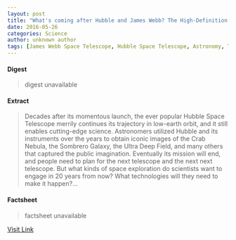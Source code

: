 ```yaml
---
layout: post
title: "What's coming after Hubble and James Webb? The High-Definition Space Telescope"
date: 2016-05-26
categories: Science
author: unknown author
tags: [James Webb Space Telescope, Hubble Space Telescope, Astronomy, Telescope, Exoplanet, Outer space, Physical sciences, Space science]
---
```



#### Digest
>digest unavailable

#### Extract
>Decades after its momentous launch, the ever popular Hubble Space Telescope merrily continues its trajectory in low-earth orbit, and it still enables cutting-edge science. Astronomers utilized Hubble and its instruments over the years to obtain iconic images of the Crab Nebula, the Sombrero Galaxy, the Ultra Deep Field, and many others that captured the public imagination. Eventually its mission will end, and people need to plan for the next telescope and the next next telescope. But what kinds of space exploration do scientists want to engage in 20 years from now? What technologies will they need to make it happen?...

#### Factsheet
>factsheet unavailable

[Visit Link](http://phys.org/news/2015-08-hubble-james-webb-high-definition-space.html)


